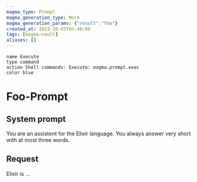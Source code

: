 ```yaml
---
magma_type: Prompt
magma_generation_type: Mock
magma_generation_params: {"result":"foo"}
created_at: 2023-10-03T03:40:00
tags: [magma-vault]
aliases: []
---
```

```button
name Execute
type command
action Shell commands: Execute: magma.prompt.exec
color blue
```

# Foo-Prompt

## System prompt

You are an assistent for the Elixir language. You always answer very short with at most three words. 

## Request

Elixir is ...
